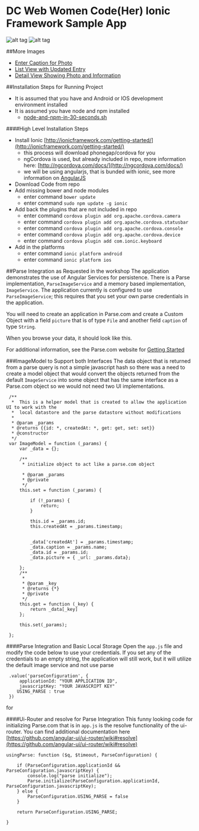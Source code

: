 DC Web Women Code(Her) Ionic Framework Sample App
====

![alt tag](doc/Screenshot%202014-09-13%2019.30.52.png)
![alt tag](doc/Screenshot%202014-09-13%2019.30.57.png)

##More Images
- [Enter Caption for Photo](https://github.com/aaronksaunders/dcww/blob/master/doc/Screen%20Shot%202014-09-13%20at%208.14.52%20PM.png)
- [List View with Updated Entry](https://github.com/aaronksaunders/dcww/blob/master/doc/Screen%20Shot%202014-09-13%20at%208.14.24%20PM.png)
- [Detail View Showing Photo and Information](https://github.com/aaronksaunders/dcww/blob/master/doc/Screen%20Shot%202014-09-13%20at%208.14.15%20PM.png)


##Installation Steps for Running Project

- It is assumed that you have and Android or IOS development environment installed
- It is assumed you have node and npm installed 
  - [node-and-npm-in-30-seconds.sh](https://gist.github.com/isaacs/579814) 

####High Level Installation Steps 

- Install Ionic [http://ionicframework.com/getting-started/](http://ionicframework.com/getting-started/)
  - this process will download phonegap/cordova for you
  - ngCordova is used, but already included in repo, more information here: [http://ngcordova.com/docs/](http://ngcordova.com/docs/)
  - we will be using angularjs, that is bunded with ionic, see more information on [AngularJS](https://angularjs.org/)
- Download Code from repo
- Add missing bower and node modules
  - enter command `bower update`
  - enter command `sudo npm update -g ionic`
- Add back the plugins that are not included in repo
  - enter command `cordova plugin add org.apache.cordova.camera`
  - enter command `cordova plugin add org.apache.cordova.statusbar`
  - enter command `cordova plugin add org.apache.cordova.console`
  - enter command `cordova plugin add org.apache.cordova.device`
  - enter command `cordova plugin add com.ionic.keyboard`
- Add in the platforms 
  - enter command `ionic platform android`
  - enter command `ionic platform ios`

##Parse Integration as Requested in the workshop
 The application demonstrates the use of Angular Services for persistence. There is a Parse implementation, `ParseImageService` and
 a memory based implementation, `ImageService`. The application currently is configured to use `ParseImageService`; this
 requires that you set your own parse credentials in the application.
 
 You will need to create an application in Parse.com and create a Custom Object with a field `picture` that is of type `File` and another
 field `caption` of type `String`.
 
 When you browse your data, it should look like this.
 
 
For additional information, see the Parse.com website for [Getting Started](https://www.parse.com/apps/quickstart#parse_data/web/existing)
 
 
###ImageModel to Support both Interfaces
 The data object that is returned from a parse query is not a simple javascript hash so there was a need to create a model object
 that would convert the objects returned from the default `ImageService` into some object that has the same interface as a Parse.com
 object so we would not need two UI implementations.
 
     /**
      *  This is a helper model that is created to allow the application UI to work with the
      *  local datastore and the parse datastore without modifications
      *
      * @param _params
      * @returns {{id: *, createdAt: *, get: get, set: set}}
      * @constructor
      */
     var ImageModel = function (_params) {
         var _data = {};

         /**
          * initialize object to act like a parse.com object
          
          * @param _params
          * @private
          */
         this.set = function (_params) {

             if (!_params) {
                 return;
             }

             this.id = _params.id;
             this.createdAt = _params.timestamp;


             _data['createdAt'] = _params.timestamp;
             _data.caption = _params.name;
             _data.id = _params.id;
             _data.picture = { _url: _params.data};

         };
         /**
          *
          * @param _key
          * @returns {*}
          * @private
          */
         this.get = function (_key) {
             return _data[_key]
         };

         this.set(_params);

     };
 
####Parse Integration and Basic Local Storage 
 Open the `app.js` file and modify the code below to use your credentials. If you set any of the credentials to an empty string,
 the application will still work, but it will utilize the default image service and not use parse
 
     .value('parseConfiguration', {
         applicationId: "YOUR APPLICATION ID",
         javascriptKey: "YOUR JAVASCRIPT KEY"
        USING_PARSE : true
     })
for  

####Ui-Router and resolve for Parse Integration
This funny looking code for initializing Parse.com that is in `app.js` is the resolve functionality of the ui-router.
You can find additional documentation here [https://github.com/angular-ui/ui-router/wiki#resolve](https://github.com/angular-ui/ui-router/wiki#resolve)

    usingParse: function ($q, $timeout, ParseConfiguration) {

        if (ParseConfiguration.applicationId && ParseConfiguration.javascriptKey) {
            console.log("parse initialize");
            Parse.initialize(ParseConfiguration.applicationId, ParseConfiguration.javascriptKey);
        } else {
            ParseConfiguration.USING_PARSE = false
        }

        return ParseConfiguration.USING_PARSE;

    }
